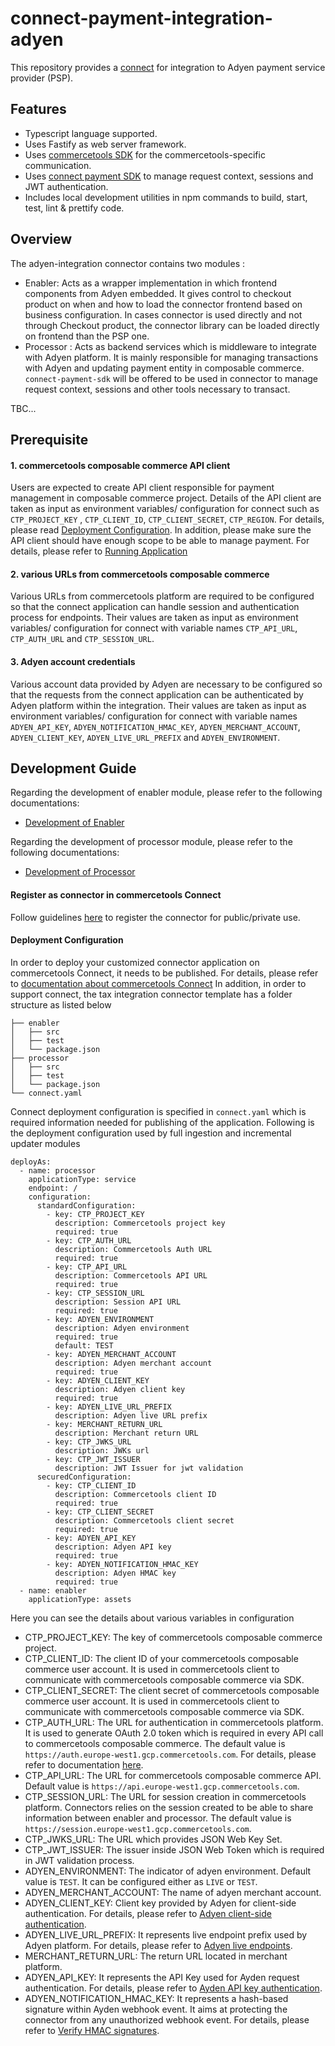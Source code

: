 # connect-payment-integration-adyen
This repository provides a [connect](https://docs.commercetools.com/connect) for integration to Adyen payment service provider (PSP).

## Features
- Typescript language supported.
- Uses Fastify as web server framework.
- Uses [commercetools SDK](https://docs.commercetools.com/sdk/js-sdk-getting-started) for the commercetools-specific communication.
- Uses [connect payment SDK](https://github.com/commercetools/connect-payments-sdk) to manage request context, sessions and JWT authentication.
- Includes local development utilities in npm commands to build, start, test, lint & prettify code.

## Overview
The adyen-integration connector contains two modules :  
- Enabler: Acts as a wrapper implementation in which frontend components from Adyen embedded. It gives control to checkout product on when and how to load the connector frontend based on business configuration. In cases connector is used directly and not through Checkout product, the connector library can be loaded directly on frontend than the PSP one.
- Processor : Acts as backend services which is middleware to integrate with Adyen platform. It is mainly responsible for managing transactions with Adyen and updating payment entity in composable commerce.  `connect-payment-sdk` will be offered to be used in connector to manage request context, sessions and other tools necessary to transact.

TBC...

## Prerequisite
#### 1. commercetools composable commerce API client
Users are expected to create API client responsible for payment management in composable commerce project. Details of the API client are taken as input as environment variables/ configuration for connect such as `CTP_PROJECT_KEY` , `CTP_CLIENT_ID`, `CTP_CLIENT_SECRET`, `CTP_REGION`. For details, please read [Deployment Configuration](./README.md#deployment-configuration).
In addition, please make sure the API client should have enough scope to be able to manage payment. For details, please refer to [Running Application](./processor/README.md#running-application)

#### 2. various URLs from commercetools composable commerce
Various URLs from commercetools platform are required to be configured so that the connect application can handle session and authentication process for endpoints.
Their values are taken as input as environment variables/ configuration for connect with variable names `CTP_API_URL`, `CTP_AUTH_URL` and `CTP_SESSION_URL`.

#### 3. Adyen account credentials
Various account data provided by Adyen are necessary to be configured so that the requests from the connect application can be authenticated by Adyen platform within the integration.
Their values are taken as input as environment variables/ configuration for connect with variable names `ADYEN_API_KEY`, `ADYEN_NOTIFICATION_HMAC_KEY`, `ADYEN_MERCHANT_ACCOUNT`, `ADYEN_CLIENT_KEY`, `ADYEN_LIVE_URL_PREFIX` and `ADYEN_ENVIRONMENT`.

## Development Guide
Regarding the development of enabler module, please refer to the following documentations:
- [Development of Enabler](./enabler/README.md)

Regarding the development of processor module, please refer to the following documentations:
- [Development of Processor](./processor/README.md)

#### Register as connector in commercetools Connect
Follow guidelines [here](https://docs.commercetools.com/connect/getting-started) to register the connector for public/private use.

#### Deployment Configuration
In order to deploy your customized connector application on commercetools Connect, it needs to be published. For details, please refer to [documentation about commercetools Connect](https://docs.commercetools.com/connect/concepts)
In addition, in order to support connect, the tax integration connector template has a folder structure as listed below
```
├── enabler
│   ├── src
│   ├── test
│   └── package.json
├── processor
│   ├── src
│   ├── test
│   └── package.json
└── connect.yaml
```

Connect deployment configuration is specified in `connect.yaml` which is required information needed for publishing of the application. Following is the deployment configuration used by full ingestion and incremental updater modules
```
deployAs:
  - name: processor
    applicationType: service
    endpoint: /
    configuration:
      standardConfiguration:
        - key: CTP_PROJECT_KEY
          description: Commercetools project key
          required: true
        - key: CTP_AUTH_URL
          description: Commercetools Auth URL
          required: true
        - key: CTP_API_URL
          description: Commercetools API URL
          required: true
        - key: CTP_SESSION_URL
          description: Session API URL
          required: true
        - key: ADYEN_ENVIRONMENT
          description: Adyen environment
          required: true
          default: TEST
        - key: ADYEN_MERCHANT_ACCOUNT
          description: Adyen merchant account
          required: true
        - key: ADYEN_CLIENT_KEY
          description: Adyen client key
          required: true
        - key: ADYEN_LIVE_URL_PREFIX
          description: Adyen live URL prefix
        - key: MERCHANT_RETURN_URL
          description: Merchant return URL
        - key: CTP_JWKS_URL
          description: JWKs url
        - key: CTP_JWT_ISSUER
          description: JWT Issuer for jwt validation
      securedConfiguration:
        - key: CTP_CLIENT_ID
          description: Commercetools client ID
          required: true
        - key: CTP_CLIENT_SECRET
          description: Commercetools client secret
          required: true
        - key: ADYEN_API_KEY
          description: Adyen API key
          required: true
        - key: ADYEN_NOTIFICATION_HMAC_KEY
          description: Adyen HMAC key
          required: true
  - name: enabler
    applicationType: assets
```

Here you can see the details about various variables in configuration
- CTP_PROJECT_KEY: The key of commercetools composable commerce project.
- CTP_CLIENT_ID: The client ID of your commercetools composable commerce user account. It is used in commercetools client to communicate with commercetools composable commerce via SDK.
- CTP_CLIENT_SECRET: The client secret of commercetools composable commerce user account. It is used in commercetools client to communicate with commercetools composable commerce via SDK.
- CTP_AUTH_URL: The URL for authentication in commercetools platform. It is used to generate OAuth 2.0 token which is required in every API call to commercetools composable commerce. The default value is `https://auth.europe-west1.gcp.commercetools.com`. For details, please refer to documentation [here](https://docs.commercetools.com/tutorials/api-tutorial#authentication).
- CTP_API_URL: The URL for commercetools composable commerce API. Default value is `https://api.europe-west1.gcp.commercetools.com`.
- CTP_SESSION_URL: The URL for session creation in commercetools platform. Connectors relies on the session created to be able to share information between enabler and processor. The default value is `https://session.europe-west1.gcp.commercetools.com`.
- CTP_JWKS_URL: The URL which provides JSON Web Key Set.
- CTP_JWT_ISSUER: The issuer inside JSON Web Token which is required in JWT validation process.
- ADYEN_ENVIRONMENT: The indicator of adyen environment.  Default value is `TEST`. It can be configured either as `LIVE` or `TEST`.
- ADYEN_MERCHANT_ACCOUNT: The name of adyen merchant account.
- ADYEN_CLIENT_KEY: Client key provided by Adyen for client-side authentication. For details, please refer to [Adyen client-side authentication](https://docs.adyen.com/development-resources/client-side-authentication).
- ADYEN_LIVE_URL_PREFIX: It represents live endpoint prefix used by Adyen platform. For details, please refer to [Adyen live endpoints](https://docs.adyen.com/development-resources/live-endpoints/).
- MERCHANT_RETURN_URL: The return URL located in merchant platform.
- ADYEN_API_KEY: It represents the API Key used for Ayden request authentication. For details, please refer to [Ayden API key authentication](https://docs.adyen.com/development-resources/api-authentication/#api-key-authentication).
- ADYEN_NOTIFICATION_HMAC_KEY: It represents a hash-based signature within Ayden webhook event. It aims at protecting the connector from any unauthorized webhook event. For details, please refer to [Verify HMAC signatures](https://docs.adyen.com/development-resources/webhooks/verify-hmac-signatures).